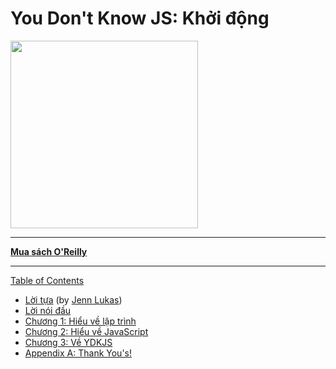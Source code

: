 # You Don't Know JS: Khởi động

<img src="cover.jpg" width="300">

-----

**[Mua sách O'Reilly](http://shop.oreilly.com/product/0636920039303.do)**

-----

[Table of Contents](toc.md)

* [Lời tựa](foreword.md) (by [Jenn Lukas](http://jennlukas.com))
* [Lời nói đầu](../preface.md)
* [Chương 1: Hiểu về lập trình](ch1.md)
* [Chương  2: Hiểu về JavaScript](ch2.md)
* [Chương 3: Về YDKJS](ch3.md)
* [Appendix A: Thank You's!](apA.md)
